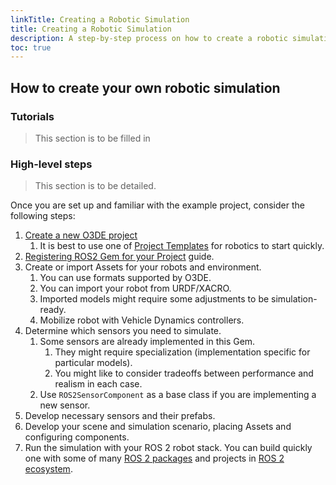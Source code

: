 ```yaml
---
linkTitle: Creating a Robotic Simulation
title: Creating a Robotic Simulation
description: A step-by-step process on how to create a robotic simulation using the ROS 2 Gem in Open 3D Engine (O3DE).
toc: true
---
```


## How to create your own robotic simulation

### Tutorials

>This section is to be filled in

### High-level steps

>This section is to be detailed.

Once you are set up and familiar with the example project, consider the following steps:
1. [Create a new O3DE project](/docs/welcome-guide/create/)
   1. It is best to use one of [Project Templates](/docs/user-guide/interactivity/robotics/overview/#templates) for robotics to start quickly.
2. [Registering ROS2 Gem for your Project](/docs/user-guide/project-config/register-gems/) guide.
3. Create or import Assets for your robots and environment.
   1. You can use formats supported by O3DE.
   2. You can import your robot from URDF/XACRO.
   3. Imported models might require some adjustments to be simulation-ready.
   4. Mobilize robot with Vehicle Dynamics controllers.
4. Determine which sensors you need to simulate.
   1. Some sensors are already implemented in this Gem.
      1. They might require specialization (implementation specific for particular models).
      2. You might like to consider tradeoffs between performance and realism in each case.
   2. Use `ROS2SensorComponent` as a base class if you are implementing a new sensor. 
5. Develop necessary sensors and their prefabs.
7. Develop your scene and simulation scenario, placing Assets and configuring components.
8. Run the simulation with your ROS 2 robot stack. You can build quickly one with some of many [ROS 2 packages](https://index.ros.org/packages/#humble) and projects in [ROS 2 ecosystem](https://project-awesome.org/fkromer/awesome-ros2).


